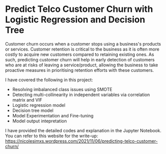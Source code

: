 # Predict Telco Customer Churn with Logistic Regression and Decision Tree

Customer churn occurs when a customer stops using a business's products or services. Customer retention is critical to the business as it is often more costly to acquire new customers compared to retaining existing ones. As such, predicting customer churn will help in early detection of customers who are at risks of leaving a service/product, allowing the business to take proactive measures in prioritising retention efforts with these customers.

I have covered the following in this project:
- Resolving imbalanced class issues using SMOTE
- Detecting multi-collinearity in independent variables via correlation matrix and VIF
- Logistic regression model
- Decision tree model
- Model Experimentation and Fine-tuning
- Model output intepretation

I have provided the detailed codes and explanation in the Jupyter Notebook. 
You can refer to this website for the write-up: https://nicolesimxs.wordpress.com/2021/11/06/predicting-telco-customer-churn/
